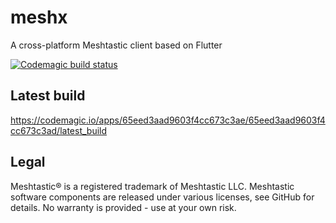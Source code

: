 # meshx

A cross-platform Meshtastic client based on Flutter


[![Codemagic build status](https://api.codemagic.io/apps/65eed3aad9603f4cc673c3ae/65eed3aad9603f4cc673c3ad/status_badge.svg)](https://codemagic.io/apps/65eed3aad9603f4cc673c3ae/65eed3aad9603f4cc673c3ad/latest_build)

## Latest build
https://codemagic.io/apps/65eed3aad9603f4cc673c3ae/65eed3aad9603f4cc673c3ad/latest_build

## Legal
Meshtastic® is a registered trademark of Meshtastic LLC. Meshtastic software components are released under various licenses, see GitHub for details. No warranty is provided - use at your own risk.
